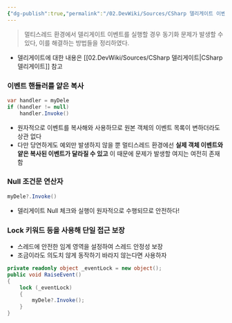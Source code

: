 ```yaml
---
{"dg-publish":true,"permalink":"/02.DevWiki/Sources/CSharp 델리게이트 이벤트 실행과 멀티스레드/"}
---
```


> 멀티스레드 환경에서 델리게이트 이벤트를 실행할 경우 동기화 문제가 발생할 수 있다, 이를 해결하는 방법들을 정리하였다.

* 델리게이트에 대한 내용은 [[02.DevWiki/Sources/CSharp 델리게이트\|CSharp 델리게이트]] 참고 
### 이벤트 핸들러를 얕은 복사

```csharp
var handler = myDele
if (handler != null)
	handler.Invoke()

```

- 원자적으로 이벤트를 복사해와 사용하므로 원본 객체의 이벤트 목록이 변하더라도 상관 없다
- 다만 당연하게도 예외만 발생하지 않을 뿐 멀티스레드 환경에선 **실제 객체 이벤트와 얕은 복사된 이벤트가 달라질 수 있고** 이 때문에 문제가 발생할 여지는 여전히 존재함

### Null 조건문 연산자
```csharp
myDele?.Invoke()
```

* 델리게이트 Null 체크와 실행이 원자적으로 수행되므로 안전하다!

### Lock 키워드 등을 사용해 단일 접근 보장

- 스레드에 안전한 임계 영역을 설정하여 스레드 안정성 보장
- 조금이라도 의도치 않게 동작하기 바라지 않는다면 사용하자

```csharp
private readonly object _eventLock = new object();
public void RaiseEvent()
{
    lock (_eventLock)
    {
        myDele?.Invoke();
    }
}

```